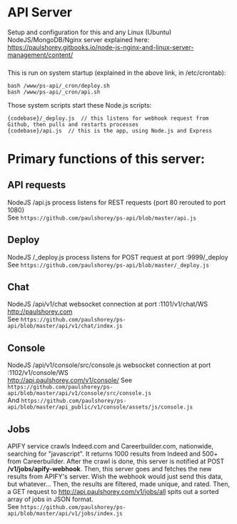 # 
# API Server
Setup and configuration for this and any Linux (Ubuntu) NodeJS/MongoDB/Nginx server explained here:
https://paulshorey.gitbooks.io/node-js-nginx-and-linux-server-management/content/  
### 
This is run on system startup (explained in the above link, in /etc/crontab):  
```
bash /www/ps-api/_cron/deploy.sh  
bash /www/ps-api/_cron/api.sh  
```  
Those system scripts start these Node.js scripts:  
```
{codebase}/_deploy.js  // this listens for webhook request from Github, then pulls and restarts processes
{codebase}/api.js  // this is the app, using Node.js and Express  
```  

# 
# Primary functions of this server:  

## 
## API requests  
NodeJS /api.js process listens for REST requests {port 80 rerouted to port 1080}  
See `https://github.com/paulshorey/ps-api/blob/master/api.js`  

## 
## Deploy  
NodeJS /\_deploy.js process listens for POST request at port :9999/\_deploy  
See `https://github.com/paulshorey/ps-api/blob/master/_deploy.js`  

## 
## Chat  
NodeJS /api/v1/chat websocket connection at port :1101/v1/chat/WS  
http://paulshorey.com  
See `https://github.com/paulshorey/ps-api/blob/master/api/v1/chat/index.js`  

## 
## Console  
NodeJS /api/v1/console/src/console.js websocket connection at port :1102/v1/console/WS  
http://api.paulshorey.com/v1/console/
See `https://github.com/paulshorey/ps-api/blob/master/api/v1/console/src/console.js`  
And `https://github.com/paulshorey/ps-api/blob/master/api_public/v1/console/assets/js/console.js`  

## 
## Jobs 
APIFY service crawls Indeed.com and Careerbuilder.com, nationwide, searching for "javascript". It returns 1000 results from Indeed and 500+ from Careerbuilder. After the crawl is done, this server is notified at POST __/v1/jobs/apify-webhook__. Then, this server goes and fetches the new results from APIFY's server. Wish the webhook would just send this data, but whatever... Then, the results are filtered, made unique, and rated. Then, a GET request to http://api.paulshorey.com/v1/jobs/all spits out a sorted array of jobs in JSON format.   
See `https://github.com/paulshorey/ps-api/blob/master/api/v1/jobs/index.js`  



